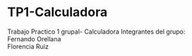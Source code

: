 # TP1-Calculadora
Trabajo Practico 1 grupal- Calculadora
Integrantes del grupo:
<br>Fernando Orellana</br>
Florencia Ruiz

